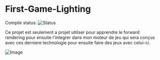 # First-Game-Lighting

Compile status: ![Status](https://travis-ci.org/mrdev023/First-Game-Lighting.svg?branch=master)

Ce projet est seulement a projet utiliser pour apprendre le forward rendering pour ensuite l'integrer dans mon moteur de jeu qui
sera conçus avec ces derniere technologie pour ensuite faire des jeux avec celui-ci.

![Image](https://pbs.twimg.com/media/Cc3DuwnWIAII5Zw.jpg:large)

